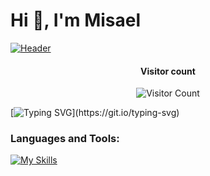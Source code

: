 <h1 align="left">Hi 👋, I'm Misael</h1>

[![Header](https://github.com/misadevs/misadevs/blob/main/header.png)](misadevs.com)

<div align="center">
  <h4>Visitor count</h4>
  
  ![Visitor Count](https://profile-counter.glitch.me/misadevs/count.svg)
</div>

[![Typing SVG](https://readme-typing-svg.demolab.com?font=Fira+Code&weight=700&pause=1000&random=false&width=435&lines=If+you+can+imagine%2C+you+can+do+it!)](https://git.io/typing-svg)

<h3 align="left">Languages and Tools:</h3>

[![My Skills](https://skillicons.dev/icons?i=ts,js,go,py,cpp,nodejs,react,nextjs,vite,svelte,redux,angular,tailwind,css,prisma,sqlite,postgres,mysql,mongodb,express,nestjs,firebase,supabase,docker,cloudflare,git,neovim,linux&perline=8)](https://skillicons.dev)

